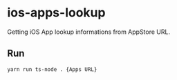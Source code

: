 # ios-apps-lookup

Getting iOS App lookup informations from AppStore URL.


## Run
```
yarn run ts-node . {Apps URL}
```